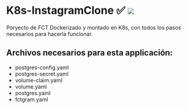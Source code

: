 # K8s-InstagramClone ✅ ![](https://progress-bar.dev/90/?)
Poryecto de FCT Dockerizado y montado en K8s, con todos los pasos necesarios para hacerla funcionar.

## Archivos necesarios para esta applicación:

- postgres-config.yaml
- postgres-secret.yaml
- volume-claim.yaml
- volume.yaml
- postgres.yaml
- fctgram.yaml
